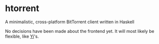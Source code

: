 # htorrent
A minimalistic, cross-platform BitTorrent client written in Haskell

No decisions have been made about the frontend yet.
It will most likely be flexible, like [Yi](https://github.com/yi-editor/yi)'s.
